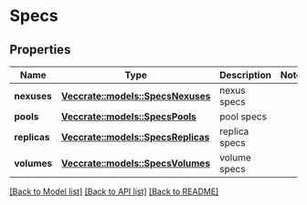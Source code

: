 # Specs

## Properties

Name | Type | Description | Notes
------------ | ------------- | ------------- | -------------
**nexuses** | [**Vec<crate::models::SpecsNexuses>**](Specs_nexuses.md) | nexus specs | 
**pools** | [**Vec<crate::models::SpecsPools>**](Specs_pools.md) | pool specs | 
**replicas** | [**Vec<crate::models::SpecsReplicas>**](Specs_replicas.md) | replica specs | 
**volumes** | [**Vec<crate::models::SpecsVolumes>**](Specs_volumes.md) | volume specs | 

[[Back to Model list]](../README.md#documentation-for-models) [[Back to API list]](../README.md#documentation-for-api-endpoints) [[Back to README]](../README.md)


